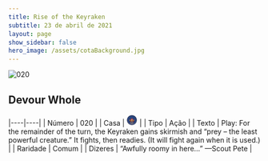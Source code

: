 ```yaml
---
title: Rise of the Keyraken
subtitle: 23 de abril de 2021
layout: page
show_sidebar: false
hero_image: /assets/cotaBackground.jpg
---
```


![020](https://cards-keyforge.s3.eu-north-1.amazonaws.com/media/en/rotk/020.png)

## Devour Whole

|----|----|
| Número | 020 |
| Casa | ![Keyraken](https://raw.githubusercontent.com/cardsofkeyforge/cardsofkeyforge.github.io/master/rotk/keyraken.png "Keyraken") |
| Tipo | Ação |
| Texto | Play: For the remainder of the turn, the  Keyraken gains skirmish and “prey – the  least powerful creature.” It fights, then  readies. (It will fight again when it is used.) |
| Raridade | Comum |
| Dizeres | “Awfully roomy in here…”  —Scout Pete |

